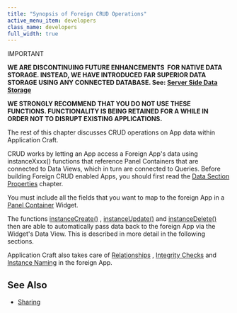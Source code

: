 ```yaml
---
title: "Synopsis of Foreign CRUD Operations"
active_menu_item: developers
class_name: developers
full_width: true
---
```



IMPORTANT

**WE ARE DISCONTINUING FUTURE ENHANCEMENTS  FOR NATIVE DATA STORAGE. INSTEAD, WE HAVE INTRODUCED FAR SUPERIOR DATA STORAGE USING ANY CONNECTED DATABASE. See: [Server Side Data Storage](../../../../../data-storage/server-side-data-storage/)**

**WE STRONGLY RECOMMEND THAT YOU DO NOT USE THESE FUNCTIONS. FUNCTIONALITY IS BEING RETAINED FOR A WHILE IN ORDER NOT TO DISRUPT EXISTING APPLICATIONS.**

The rest of this chapter discusses CRUD operations on App data within Application Craft.

CRUD works by letting an App access a Foreign App's data using instanceXxxx() functions that reference Panel Containers that are connected to Data Views, which in turn are connected to Queries. Before building Foreign CRUD enabled Apps, you should first read the [Data Section Properties](../../../data-integration,-reporting-dashboards/data-section-properties/) chapter.

You must include all the fields that you want to map to the foreign App in a [Panel Container](../../../../../widget-properties-events/containers/panel) Widget.

The functions [instanceCreate()](../../../../../scripting-apis/client-api/instance-data-functions/instancecreate) , [instanceUpdate()](../../../../../scripting-apis/client-api/instance-data-functions/instancesave) and [instanceDelete()](../../../../../scripting-apis/client-api/instance-data-functions/instancedelete) then are able to automatically pass data back to the foreign App via the Widget's Data View. This is described in more detail in the following sections.

Application Craft also takes care of [Relationships](../../instance-relationships-in-detail/) , [Integrity Checks](../../uniqueness-and-integrity/) and [Instance Naming](../../instance-names) in the foreign App.

## **See Also**

 - [Sharing](../../../../the-console/sharing)

